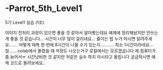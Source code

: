 # -Parrot_5th_Level1
5기 Level1 실습 (1조)

이미지 전처리 과정이 있으면 좋을 것 같아서 알아봤는데요
예제에 정리해놨지만 안쓰는게 좋을 것 같습니다...
시간이 너무 많이 걸리네요... 줄이는 법 누가 아시면 알려주세요.......
어떻게 에폭 한 번에 8시간이 나올 수가 있는지........... 최소 1시간이라네요...참......
colab에서 돌렸을 때 저정도 나오는거구 로컬에서는 모르겠습니다 제 컴퓨터가 좀 늙어서ㅠ
시간낭비한 것 같지만 저같은 실수 하지 마시라고 올립니다 궁금하시면 예제 코드로 돌려보세요..
